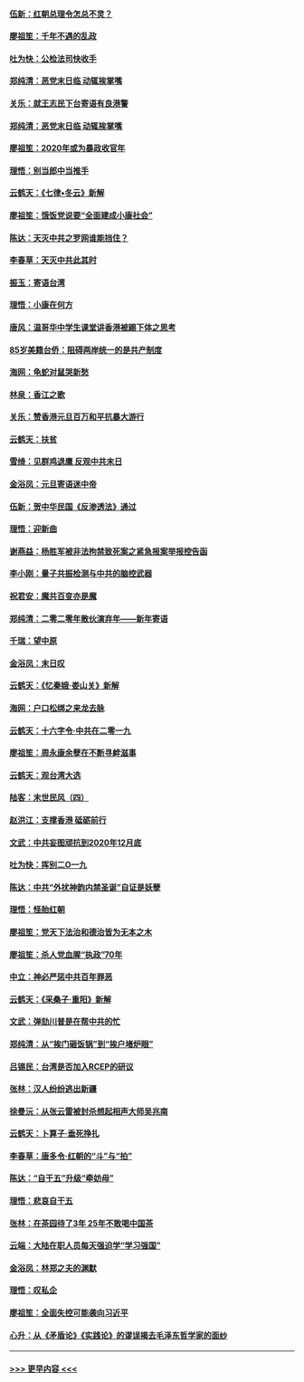 #### [伍新：红朝总理令怎总不灵？](../pages/nsc993/n11770813.md?t=01062344) 
#### [廖祖笙：千年不遇的乱政](../pages/nsc993/n11770373.md?t=01062344) 
#### [吐为快：公检法司快收手](../pages/nsc993/n11770359.md?t=01062344) 
#### [郑纯清：恶党末日临 动辄挨掌嘴](../pages/nsc993/n11769912.md?t=01062344) 
#### [关乐：就王志民下台寄语有良港警](../pages/nsc993/n11769903.md?t=01062344) 
#### [郑纯清：恶党末日临 动辄挨掌嘴](../pages/nsc993/n11769356.md?t=01062344) 
#### [廖祖笙：2020年或为暴政收官年](../pages/nsc993/n11768216.md?t=01062344) 
#### [理悟：别当郎中当推手](../pages/nsc993/n11768243.md?t=01062344) 
#### [云鹤天：《七律▪冬云》新解](../pages/nsc993/n11768204.md?t=01062344) 
#### [廖祖笙：饿饭党说要“全面建成小康社会”](../pages/nsc993/n11767482.md?t=01062344) 
#### [陈达：天灭中共之罗网谁能挡住？](../pages/nsc993/n11767465.md?t=01062344) 
#### [李春草：天灭中共此其时](../pages/nsc993/n11767452.md?t=01062344) 
#### [振玉：寄语台湾](../pages/nsc993/n11767432.md?t=01062344) 
#### [理悟：小康在何方](../pages/nsc993/n11767394.md?t=01062344) 
#### [唐风：温哥华中学生课堂讲香港被踢下体之思考](../pages/nsc993/n11766848.md?t=01062344) 
#### [85岁美籍台侨：阻碍两岸统一的是共产制度](../pages/nsc993/n11765043.md?t=01062344) 
#### [海网：龟蛇对鼠哭新愁](../pages/nsc993/n11764895.md?t=01062344) 
#### [林泉：香江之歌](../pages/nsc993/n11764415.md?t=01062344) 
#### [关乐：赞香港元旦百万和平抗暴大游行](../pages/nsc993/n11764382.md?t=01062344) 
#### [云鹤天：扶贫](../pages/nsc993/n11764245.md?t=01062344) 
#### [雪绮：见群鸡退鹰  反观中共末日](../pages/nsc993/n11762112.md?t=01062344) 
#### [金浴凤：元旦寄语迷中帝](../pages/nsc993/n11761788.md?t=01062344) 
#### [伍新：贺中华民国《反渗透法》通过](../pages/nsc993/n11761994.md?t=01062344) 
#### [理悟：迎新曲](../pages/nsc993/n11761152.md?t=01062344) 
#### [谢燕益：杨胜军被非法拘禁致死案之紧急报案举报控告函](../pages/nsc993/n11756134.md?t=01062344) 
#### [李小刚：量子共振检测与中共的脑控武器](../pages/nsc993/n11754518.md?t=01062344) 
#### [祝君安：魔共百变亦是魔](../pages/nsc993/n11754469.md?t=01062344) 
#### [郑纯清：二零二零年散伙演弃年——新年寄语](../pages/nsc993/n11754195.md?t=01062344) 
#### [千瑞：望中原](../pages/nsc993/n11754159.md?t=01062344) 
#### [金浴凤：末日叹](../pages/nsc993/n11752359.md?t=01062344) 
#### [云鹤天：《忆秦娥‧娄山关》新解](../pages/nsc993/n11752348.md?t=01062344) 
#### [海网：户口松绑之来龙去脉](../pages/nsc993/n11752328.md?t=01062344) 
#### [云鹤天：十六字令‧中共在二零一九](../pages/nsc993/n11752305.md?t=01062344) 
#### [廖祖笙：周永康余孽在不断寻衅滋事](../pages/nsc993/n11751013.md?t=01062344) 
#### [云鹤天：观台湾大选](../pages/nsc993/n11751007.md?t=01062344) 
#### [陆客：末世民风（四）](../pages/nsc993/n11749203.md?t=01062344) 
#### [赵洪江：支撑香港 砥砺前行](../pages/nsc993/n11748482.md?t=01062344) 
#### [文武：中共妄图顽抗到2020年12月底](../pages/nsc993/n11748446.md?t=01062344) 
#### [吐为快：挥别二O一九](../pages/nsc993/n11748411.md?t=01062344) 
#### [陈达：中共“外扰神韵内禁圣诞”自证是妖孽](../pages/nsc993/n11748226.md?t=01062344) 
#### [理悟：怪胎红朝](../pages/nsc993/n11748206.md?t=01062344) 
#### [廖祖笙：党天下法治和德治皆为无本之木](../pages/nsc993/n11748135.md?t=01062344) 
#### [廖祖笙：杀人党血腥“执政”70年](../pages/nsc993/n11745144.md?t=01062344) 
#### [中立：神必严惩中共百年罪恶](../pages/nsc993/n11744970.md?t=01062344) 
#### [云鹤天：《采桑子‧重阳》新解](../pages/nsc993/n11744948.md?t=01062344) 
#### [文武：弹劾川普是在帮中共的忙](../pages/nsc993/n11744758.md?t=01062344) 
#### [郑纯清：从“挨门砸饭锅”到“挨户堵炉眼”](../pages/nsc993/n11744745.md?t=01062344) 
#### [吕锡民：台湾是否加入RCEP的研议](../pages/nsc993/n11744701.md?t=01062344) 
#### [张林：汉人纷纷逃出新疆](../pages/nsc993/n11743530.md?t=01062344) 
#### [徐曼沅：从张云雷被封杀想起相声大师吴兆南](../pages/nsc993/n11741816.md?t=01062344) 
#### [云鹤天：卜算子‧垂死挣扎](../pages/nsc993/n11739956.md?t=01062344) 
#### [李春草：唐多令‧红朝的“斗”与“拍”](../pages/nsc993/n11739830.md?t=01062344) 
#### [陈达：“自干五”升级“牵妨母”](../pages/nsc993/n11739724.md?t=01062344) 
#### [理悟：悲哀自干五](../pages/nsc993/n11739547.md?t=01062344) 
#### [张林：在茶园待了3年 25年不敢喝中国茶](../pages/nsc993/n11739240.md?t=01062344) 
#### [云端：大陆在职人员每天强迫学“学习强国”](../pages/nsc993/n11738735.md?t=01062344) 
#### [金浴凤：林郑之夫的渊默](../pages/nsc993/n11737735.md?t=01062344) 
#### [理悟：叹私企](../pages/nsc993/n11737715.md?t=01062344) 
#### [廖祖笙：全面失控可能袭向习近平](../pages/nsc993/n11737704.md?t=01062344) 
#### [心升：从《矛盾论》《实践论》的谬误揭去毛泽东哲学家的面纱](../pages/nsc993/n11736962.md?t=01062344) 

----
#### [ >>> 更早内容 <<< ](../indexes/nsc993-earlier.md)
